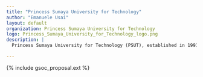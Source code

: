 ```yaml
---
title: "Princess Sumaya University for Technology"
author: "Emanuele Usai"
layout: default
organization: Princess Sumaya University for Technology
logo: Princess_Sumaya_University_for_Technology_logo.png
description: |
  Princess Sumaya University for Technology (PSUT), established in 1991, is a specialized, Non-governmental, Non-profit, Jordanian university, owned by the leading applied research centre in Jordan, the Royal Scientific Society (RSS).

---
```


{% include gsoc_proposal.ext %}
